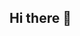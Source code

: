 ## Hi there 👋

<!--
**apatel1406/apatel1406** is a ✨ _special_ ✨ repository because its `README.md` (this file) appears on your GitHub profile.

Hi my name is Akshar Patel

I am Majoring in IT&Cybersecurity 


-->
